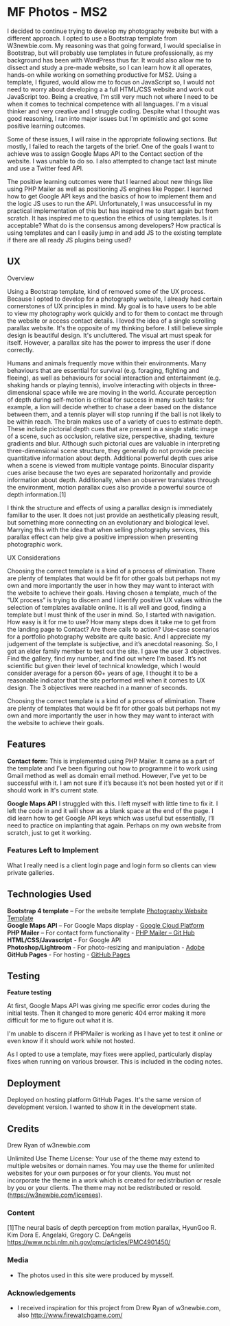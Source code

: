 # MF Photos - MS2

I decided to continue trying to develop my photography website but with a different approach. I opted to use a Bootstrap template from W3newbie.com. My reasoning was that going forward, I would specialise in Bootstrap, but will probably use 
templates in future professionally, as my background has been with WordPress thus far. It would also allow me to dissect and study a pre-made website, so I can learn how it all operates, hands-on while working on something productive for MS2. 
Using a template, I figured, would allow me to focus on JavaScript so, I would not need to worry about developing a a full HTML/CSS website and work out JavaScript too. Being a creative, I'm still very much not where I need to be when it comes to 
technical competence with all languages. I'm a visual thinker and very creative and I struggle coding. Despite what I thought was good reasoning, I ran into major issues but I'm optimistic and got some positive learning outcomes.  

Some of these issues, I will raise in the appropriate following sections. But mostly, I failed to reach the targets of the brief. One of the goals I want to achieve was to assign Google Maps API to the Contact section of the website. 
I was unable to do so. I also attempted to change tact last minute and use a Twitter feed API. 

The positive learning outcomes were that I learned about new things like using PHP Mailer as well as positioning JS engines like Popper. I learned how to get Google API keys and the basics of how to implement them and the logic JS
uses to run the API. Unfortunately, I was unsuccessful in my practical implementation of this but has inspired me to start again but from scratch. It has inspired me to question the ethics of using templates. Is it acceptable? What do is the 
consensus among developers? How practical is using templates and can I easily jump in and add JS to the existing template if there are all ready JS plugins being used?
 
## UX

Overview

Using a Bootstrap template, kind of removed some of the UX process. Because I opted to develop for a photography website, I already had certain cornerstones of UX principles in mind. My goal is to 
have users to be able to view my photography work quickly and to for them to contact me through the website or access contact details. I loved the idea of a single scrolling parallax website. It's the opposite of 
my thinking before. I still believe simple design is beautiful design. It's uncluttered. The visual art must speak for itself. However, a parallax site has the power to impress the user if done correctly. 

Humans and animals frequently move within their environments. Many behaviours that are essential for survival (e.g. foraging, fighting and fleeing), as well as behaviours for social interaction and entertainment (e.g. shaking hands or playing tennis), involve interacting with objects in three-dimensional space while we are moving in the world. Accurate perception of depth during self-motion is critical for success in many such tasks: for example, a lion will decide whether to chase a deer based on the distance between them, and a tennis player will stop running if the ball is not likely to be within reach.
The brain makes use of a variety of cues to estimate depth. These include pictorial depth cues that are present in a single static image of a scene, such as occlusion, relative size, perspective, shading, texture gradients and blur. Although such pictorial cues are valuable in interpreting three-dimensional scene structure, they generally do not provide precise quantitative information about depth. Additional powerful depth cues arise when a scene is viewed from multiple vantage points. Binocular disparity cues arise because the two eyes are separated horizontally and provide information about depth. Additionally, when an observer translates through the environment, motion parallax cues also provide a powerful source of depth information.[1]

I think the structure and effects of using a parallax design is immediately familiar to the user. It does not just provide an aesthetically pleasing result, but something more connecting on an evolutionary and biological level. Marrying this with the idea that when selling photography services, this 
parallax effect can help give a positive impression when presenting photographic work.

UX Considerations

Choosing the correct template is a kind of a process of elimination. There are plenty of templates that would be fit for other goals but perhaps not my own and more importantly the user in how they may want to interact with the website to achieve their goals. Having chosen a template, much of the “UX process” is trying to discern and I identify positive UX values within the selection of templates available online. It is all well and good, finding a template but I must think of the user in mind. So, I started with navigation. How easy is it for me to use? How many steps does it take me to get from the landing page to Contact? Are there calls to action? Use-case scenarios for a portfolio photography website are quite basic. And I appreciate my judgement of the template is subjective, and it’s anecdotal reasoning. So, I got an elder family member 
to test out the site. I gave the user 3 objectives. Find the gallery, find my number, and find out where I’m based. It’s not scientific but given their level of technical knowledge, which I would consider average for a person 60+ years of age, I thought it to be a reasonable indicator that the site
performed well when it comes to UX design. The 3 objectives were reached in a manner of seconds. 

Choosing the correct template is a kind of a process of elimination. There are plenty of templates that would be fit for other goals but perhaps not my own and more importantly the user in how they may want to interact with the website to achieve their goals.

## Features

**Contact form:** 
This is implemented using PHP Mailer. It came as a part of the template and I’ve been figuring out how to programme it to work using Gmail method as well as domain email method. However, I’ve yet to be successful with it. I am not sure if it’s because it’s not been hosted yet or if it should work in 
It's current state. 

**Google Maps API**
I struggled with this. I left myself with little time to fix it. I left the code in and it will show as a blank space at the end of the page. I did learn how to get Google API keys which was useful but essentially, I’ll need to practice on implanting that again. Perhaps on my own website from scratch, just to get it working.
 
### Features Left to Implement
What I really need is a client login page and login form so clients can view private galleries. 

## Technologies Used

**Bootstrap 4 template** –  For the website template <a href="https://w3newbie.com/product/photography-template/">Photography Website Template</a></br>
**Google Maps API** – For Google Maps display  - <a href="https://cloud.google.com/">Google Cloud Platform </a></br>
**PHP Mailer** – For contact form functionality - <a href="https://github.com/PHPMailer/">PHP Mailer – Git Hub</a> </br>
**HTML/CSS/Javascript** - For Google API </br>
**Photoshop/Lightroom** - For photo-resizing and manipulation - <a href="https://www.adobe.com/">Adobe</a>
**GitHub Pages** - For hosting - <a href="https://pages.github.com/">GitHub Pages</a>

## Testing

**Feature testing**

At first, Google Maps API was giving me specific error codes during the initial tests. Then it changed to more generic 404 error making it more difficult for me to figure out what it is. 

I'm unable to discern if PHPMailer is working as I have yet to test it online or even know if it should work while not hosted. 

As I opted to use a template, may fixes were applied, particularly display fixes when running on various browser. This is included in the coding notes. 

## Deployment

Deployed on hosting platform GitHub Pages. It's the same version of development version. I wanted to show it in the development state. 


## Credits

Drew Ryan of w3newbie.com

Unlimited Use Theme License:
Your use of the theme may extend to multiple websites or domain names.
You may use the theme for unlimited websites for your own purposes or for your clients.
You must not incorporate the theme in a work which is created for redistribution or resale by you or your clients.
The theme may not be redistributed or resold.
(https://w3newbie.com/licenses).

### Content
[1]The neural basis of depth perception from motion parallax, HyunGoo R. Kim Dora E. Angelaki, Gregory C. DeAngelis https://www.ncbi.nlm.nih.gov/pmc/articles/PMC4901450/

### Media
- The photos used in this site were produced by mysself. 

### Acknowledgements

- I received inspiration for this project from Drew Ryan of w3newbie.com, also http://www.firewatchgame.com/

